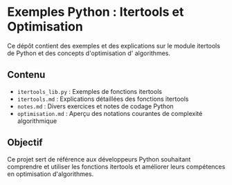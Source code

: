 # Exemples Python : Itertools et Optimisation

Ce dépôt contient des exemples et des explications sur le module itertools de Python et des concepts d'optimisation d'
algorithmes.

## Contenu

- `itertools_lib.py` : Exemples de fonctions itertools
- `itertools.md` : Explications détaillées des fonctions itertools
- `notes.md` : Divers exercices et notes de codage Python
- `optimisation.md` : Aperçu des notations courantes de complexité algorithmique

## Objectif

Ce projet sert de référence aux développeurs Python souhaitant comprendre et utiliser les fonctions itertools et
améliorer leurs compétences en optimisation d'algorithmes.